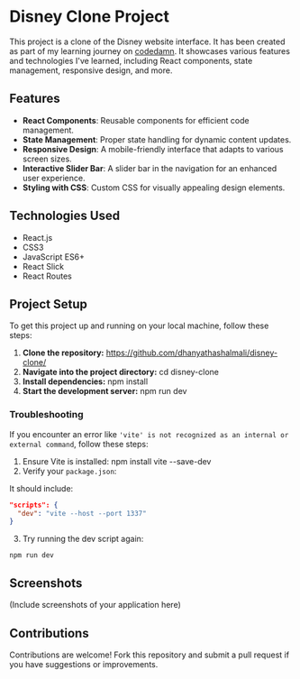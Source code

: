 # Disney Clone Project

This project is a clone of the Disney website interface. It has been created as part of my learning journey on [codedamn](https://codedamn.com). It showcases various features and technologies I've learned, including React components, state management, responsive design, and more.

## Features

- **React Components**: Reusable components for efficient code management.
- **State Management**: Proper state handling for dynamic content updates.
- **Responsive Design**: A mobile-friendly interface that adapts to various screen sizes.
- **Interactive Slider Bar**: A slider bar in the navigation for an enhanced user experience.
- **Styling with CSS**: Custom CSS for visually appealing design elements.

## Technologies Used

- React.js
- CSS3
- JavaScript ES6+
- React Slick
- React Routes

## Project Setup

To get this project up and running on your local machine, follow these steps:

1.  **Clone the repository:** https://github.com/dhanyathashalmali/disney-clone/
2. **Navigate into the project directory:** cd disney-clone  
3. **Install dependencies:** npm install
4. **Start the development server:** npm run dev
   
### Troubleshooting

If you encounter an error like `'vite' is not recognized as an internal or external command`, follow these steps:

1. Ensure Vite is installed: npm install vite --save-dev
2. Verify your `package.json`:

 It should include:
 ```json
 "scripts": {
   "dev": "vite --host --port 1337"
 }
 ```

3. Try running the dev script again:
 ```
 npm run dev
 ```

## Screenshots

(Include screenshots of your application here)

## Contributions

Contributions are welcome! Fork this repository and submit a pull request if you have suggestions or improvements.

